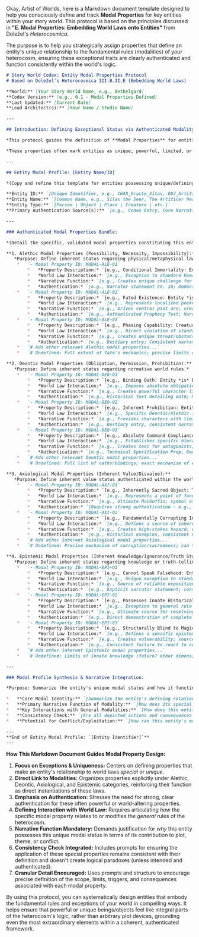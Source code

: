 Okay, Artist of Worlds, here is a Markdown document template designed to help you consciously define and track **Modal Properties** for key entities within your story world. This protocol is based on the principles discussed in **"E. Modal Properties: Embedding World Laws onto Entities"** from Doležel's *Heterocosmica*.

The purpose is to help you strategically assign properties that define an entity's unique relationship to the fundamental rules (modalities) of your heterocosm, ensuring these exceptional traits are clearly authenticated and function consistently within the world's logic.

```markdown
# Story World Codex: Entity Modal Properties Protocol
# Based on Doležel's Heterocosmica III.B.II.E (Embedding World Laws)

**World:** [Your Story World Name, e.g., Aethelgard]
**Codex Version:** [e.g., 0.1 - Modal Properties Defined]
**Last Updated:** [Current Date]
**Lead Architect(s):** [Your Name / Studio Name]

---

## Introduction: Defining Exceptional Status via Authenticated Modality

*This protocol guides the definition of **Modal Properties** for entities within the [Your Story World Name] heterocosm. Following Doležel, these are specific, authenticated attributes that directly define an entity's inherent status concerning the world's governing laws of **possibility, necessity, impossibility (Alethic), obligation, permission, prohibition (Deontic), inherent value (Axiological), or knowledge state (Epistemic)**.*

*These properties often mark entities as unique, powerful, limited, or fated exceptions to general rules. Defining them clearly and ensuring their consistent application is crucial for world coherence, narrative stakes, and thematic depth. Authentication must be strong and unambiguous.*

---

## Entity Modal Profile: [Entity Name/ID]

*(Copy and refine this template for entities possessing unique/defining modal properties)*

**Entity ID:** `[Unique Identifier, e.g., CHAR_Oracle_Silas, OBJ_ArtificerHeart, CREATURE_ParadoxHound, PLACE_Sanctuary_Vault]`
**Entity Name:** `[Common Name, e.g., Silas the Seer, The Artificer Heart, Paradox Hound, The Sanctuary Vault]`
**Entity Type:** `[Person | Object | Place | Creature | etc.]`
**Primary Authentication Source(s):** `[e.g., Codex Entry, Core Narrative Text (Cite Scene/Chapter), World Rulebook Section]`

---

### Authenticated Modal Properties Bundle:

*(Detail the specific, validated modal properties constituting this entity's unique status regarding world laws.)*

**1. Alethic Modal Properties (Possibility, Necessity, Impossibility):**
   *Purpose: Define inherent status regarding physical/metaphysical laws.*
    *   `- Modal Property ID: MODAL-ALE-01`
        *   *Property Description:* `[e.g., Conditional Immortality: Entity *cannot* be killed by conventional means (physical trauma, disease) but *is* vulnerable to [Specific Authenticated Method, e.g., direct exposure to raw Paradox energy]. Does not age.]`
        *   *World Law Interaction:* `[e.g., Exception to standard Human mortality rules, but consistent with authenticated danger of Paradox energy.]`
        *   *Narrative Function:* `[e.g., Creates unique challenge for antagonists; provides potential weakness; drives plots related to finding the unique vulnerability; explores themes of mortality/permanence.]`
        *   *Authentication:* `[e.g., Narrator statement Ch. 10; Demonstrated survival of normally fatal wounds; Lore text describing Paradox vulnerability.]`
    *   `- Modal Property ID: MODAL-ALE-02`
        *   *Property Description:* `[e.g., Fated Existence: Entity *is* authenticated by reliable prophecy to perform [Specific Action, e.g., closing the Great Temporal Rift]. Attempts to prevent this fate invariably fail or create larger problems (internal world logic).]`
        *   *World Law Interaction:* `[e.g., Represents localized pocket of necessity/determinism within potentially less deterministic world; interacts complexly with character free will.]`
        *   *Narrative Function:* `[e.g., Drives central plot arc; creates internal conflict for the fated character; explores themes of fate vs. free will.]`
        *   *Authentication:* `[e.g., Authenticated Prophecy Text; Narrative depiction of failed attempts to avert fate.]`
    *   `- Modal Property ID: MODAL-ALE-03`
        *   *Property Description:* `[e.g., Phasing Capability: Creature *can* inherently shift between corporeal and incorporeal states, allowing passage through solid matter.]`
        *   *World Law Interaction:* `[e.g., Direct violation of standard physics baseline for Aethelgard, authenticated as specific creature ability.]`
        *   *Narrative Function:* `[e.g., Creates unique threat/obstacle; requires specific counter-measures (e.g., temporal fields?); enhances creature's mysterious nature.]`
        *   *Authentication:* `[e.g., Bestiary entry; Consistent narrative depiction of phasing.]`
    *   `# Add other relevant Alethic modal properties...`
    *   `# Undefined: Full extent of fate's mechanics; precise limits of phasing duration/frequency unless specified.`

**2. Deontic Modal Properties (Obligation, Permission, Prohibition):**
   *Purpose: Define inherent status regarding normative world rules.*
    *   `- Modal Property ID: MODAL-DEO-01`
        *   *Property Description:* `[e.g., Binding Oath: Entity *is* bound by an authenticated ancient oath to [Specific Action/Restriction, e.g., never leave the Sanctuary Vault]. Violating the oath *results in* [Specific Authenticated Consequence, e.g., immediate loss of power/existence].]`
        *   *World Law Interaction:* `[e.g., Imposes absolute obligation overriding personal desire or standard laws; consequence acts as internal Deontic enforcement.]`
        *   *Narrative Function:* `[e.g., Creates powerful character limitation/motivation; source of internal conflict; plot device requiring others to act outside the Vault.]`
        *   *Authentication:* `[e.g., Historical text detailing oath; Narrative showing past consequences or character's adherence.]`
    *   `- Modal Property ID: MODAL-DEO-02`
        *   *Property Description:* `[e.g., Inherent Prohibition: Entity *cannot* physically enter locations authenticated as 'Hallowed Ground' due to its nature (e.g., Aberration).]`
        *   *World Law Interaction:* `[e.g., Specific Deontic/Alethic interaction defining safe zones from this entity type.]`
        *   *Narrative Function:* `[e.g., Provides characters with limited safe havens; creates strategic challenges for the entity; requires specific plot solutions for confrontation.]`
        *   *Authentication:* `[e.g., Bestiary entry, consistent narrative depiction of avoidance/repulsion.]`
    *   `- Modal Property ID: MODAL-DEO-03`
        *   *Property Description:* `[e.g., Absolute Command Compliance: Automaton Class X *must* obey direct verbal commands from authenticated Guild Masters of Rank Y or higher, overriding self-preservation protocols.]`
        *   *World Law Interaction:* `[e.g., Establishes specific hierarchical Deontic rule embedded in entity's function.]`
        *   *Narrative Function:* `[e.g., Creates tool for antagonists; potential for dramatic conflict if command contradicts perceived 'good'; highlights theme of control/lack of free will.]`
        *   *Authentication:* `[e.g., Technical Specification Prop, Demonstration in narrative.]`
    *   `# Add other relevant Deontic modal properties...`
    *   `# Undefined: Full list of oaths/bindings; exact mechanism of enforcement for all rules.]`

**3. Axiological Modal Properties (Inherent Value/Disvalue):**
   *Purpose: Define inherent value status authenticated within the world's cosmology/value system (use sparingly).*
    *   `- Modal Property ID: MODAL-AXI-01`
        *   *Property Description:* `[e.g., Inherently Sacred Object: The Artificer Heart *is authenticated as* possessing an inherent positive resonance that repels base Aberrations and inspires hope in attuned individuals.]`
        *   *World Law Interaction:* `[e.g., Represents a point of fundamental 'Good' or 'Order' within the world's cosmology, impacting Axiological landscape.]`
        *   *Narrative Function:* `[e.g., Ultimate MacGuffin; symbol of hope; provides unique defensive capability.]`
        *   *Authentication:* `[Requires strong authentication - e.g., ancient texts, consistent effects described by reliable narrator, widespread validated belief.]`
    *   `- Modal Property ID: MODAL-AXI-02`
        *   *Property Description:* `[e.g., Fundamentally Corrupting Influence: Prolonged proximity to [Specific Entity/Location] *is authenticated as* inevitably causing moral and physical decay, twisting intentions towards malice.]`
        *   *World Law Interaction:* `[e.g., Defines a source of inherent 'Evil' or 'Chaos' impacting Axiological and potentially Alethic/Psychological domains.]`
        *   *Narrative Function:* `[e.g., Creates high-stakes hazard; explains villain motivations; explores themes of corruption.]`
        *   *Authentication:* `[e.g., Historical examples, consistent narrative depiction of corruption effect.]`
    *   `# Add other inherent Axiological modal properties...`
    *   `# Undefined: Precise mechanism of corruption/sacredness; can this status be changed?`

**4. Epistemic Modal Properties (Inherent Knowledge/Ignorance/Truth Status):**
   *Purpose: Define inherent status regarding knowledge or truth-telling.*
    *   `- Modal Property ID: MODAL-EPI-01`
        *   *Property Description:* `[e.g., Cannot Speak Falsehood: Entity *is constitutionally incapable* of deliberate deception; authenticated statements are always subjectively true from its perspective (though it can be mistaken or omit information).]`
        *   *World Law Interaction:* `[e.g., Unique exception to standard Epistemic uncertainty; makes entity a potentially reliable (if limited) information source.]`
        *   *Narrative Function:* `[e.g., Source of reliable exposition (with caveats); creates unique communication challenges/opportunities; drives plots based on interpreting its literal truths.]`
        *   *Authentication:* `[e.g., Explicit narrator statement; consistent demonstration across numerous interactions.]`
    *   `- Modal Property ID: MODAL-EPI-02`
        *   *Property Description:* `[e.g., Possesses Innate Historical Knowledge: Entity *has authenticated access* to complete, accurate records of all events since the Shattering (e.g., sentient Archive core).]`
        *   *World Law Interaction:* `[e.g., Exception to general rule of fragmented/unreliable history; centralizes objective historical truth.]`
        *   *Narrative Function:* `[e.g., Ultimate source for resolving historical mysteries (if accessible/willing); object of desire for factions seeking knowledge/control.]`
        *   *Authentication:* `[e.g., Direct demonstration of complete recall; cross-validation with other reliable data points.]`
    *   `- Modal Property ID: MODAL-EPI-03`
        *   *Property Description:* `[e.g., Structurally Blind to Magic: Entity's authenticated sensory/cognitive properties *render it incapable* of perceiving or understanding magical phenomena, interpreting them as mundane events or glitches.]`
        *   *World Law Interaction:* `[e.g., Defines a specific epistemic limit related to the world's alethic possibilities.]`
        *   *Narrative Function:* `[e.g., Creates vulnerability; source of dramatic irony; thematic exploration of different ways of knowing/perceiving reality.]`
        *   *Authentication:* `[e.g., Consistent failure to react to or comprehend magic shown in narrative.]`
    *   `# Add other inherent Epistemic modal properties...`
    *   `# Undefined: Limits of innate knowledge (future? other dimensions?); precise mechanism preventing perception.]`

---

### Modal Profile Synthesis & Narrative Integration:

*Purpose: Summarize the entity's unique modal status and how it functions within the broader narrative and world system.*

*   **Core Modal Identity:** `[Summarize the entity's defining relationship to world laws. e.g., Silas the Seer is defined by his unique Epistemic property (authenticated flashes of *possible* futures, always cryptic) coupled with a Deontic *obligation* to record but not interfere, creating immense internal conflict.]`
*   **Primary Narrative Function of Modality:** `[How does its special status drive plot or theme? e.g., Silas's visions provide ambiguous clues/warnings driving investigation plots; his inability to act explores themes of fate vs. agency.]`
*   **Key Interactions with General Modalities:** `[How does this entity's specific modal property interact with the *general* rules? e.g., Silas's visions operate *within* the broader alethic impossibility of true prediction; his deontic binding highlights the world's emphasis on non-interference with temporal flow.]`
*   **Consistency Check:** `[Are all depicted actions and consequences involving this entity fully consistent with its authenticated modal properties? Have any apparent contradictions been resolved? e.g., Ensure Silas never gives a *clear*, unambiguous prediction, maintaining epistemic limits.]`
*   **Potential for Conflict/Exploitation:** `[How can this entity's modal properties be used or exploited by others within the narrative? e.g., Factions seeking to force Silas to reveal more; attempts to bypass the Artificer Heart's sacred aura; finding the one weapon effective against the Paradox Hound.]`

---
**End of Entity Modal Profile: `[Entity Identifier]`**
---
```

**How This Markdown Document Guides Modal Property Design:**

1.  **Focus on Exceptions & Uniqueness:** Centers on defining properties that make an entity's relationship to world laws *special* or *unique*.
2.  **Direct Link to Modalities:** Organizes properties explicitly under Alethic, Deontic, Axiological, and Epistemic categories, reinforcing their function as direct instantiations of these laws.
3.  **Emphasis on Authentication:** Stresses the need for strong, clear authentication for these often powerful or world-altering properties.
4.  **Defining Interaction with World Law:** Requires articulating *how* the specific modal property relates to or modifies the *general* rules of the heterocosm.
5.  **Narrative Function Mandatory:** Demands justification for *why* this entity possesses this unique modal status in terms of its contribution to plot, theme, or conflict.
6.  **Consistency Check Integrated:** Includes prompts for ensuring the application of these special properties remains consistent with their definition and doesn't create logical paradoxes (unless intended and authenticated).
7.  **Granular Detail Encouraged:** Uses prompts and structure to encourage precise definition of the scope, limits, triggers, and consequences associated with each modal property.

By using this protocol, you can systematically design entities that embody the fundamental rules and exceptions of your world in compelling ways. It helps ensure that powerful or unique beings/objects feel like integral parts of the heterocosm's logic, rather than arbitrary plot devices, grounding even the most extraordinary elements within a coherent, authenticated framework.

